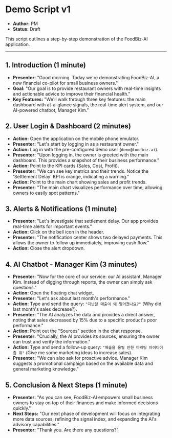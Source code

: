 # Demo Script v1

- **Author:** PM
- **Status:** Draft

This script outlines a step-by-step demonstration of the FoodBiz-AI application.

---

## 1. Introduction (1 minute)

- **Presenter:** "Good morning. Today we're demonstrating FoodBiz-AI, a new financial co-pilot for small business owners."
- **Goal:** "Our goal is to provide restaurant owners with real-time insights and actionable advice to improve their financial health."
- **Key Features:** "We'll walk through three key features: the main dashboard with at-a-glance signals, the real-time alert system, and our AI-powered chatbot, Manager Kim."

## 2. User Login & Dashboard (2 minutes)

- **Action:** Open the application on the mobile phone emulator.
- **Presenter:** "Let's start by logging in as a restaurant owner."
- **Action:** Log in with the pre-configured demo user (`demo@foodbiz.ai`).
- **Presenter:** "Upon logging in, the owner is greeted with the main dashboard. This provides a snapshot of their business performance."
- **Action:** Point to the KPI cards (Sales, Cost, Profit).
- **Presenter:** "We can see key metrics and their trends. Notice the 'Settlement Delay' KPI is orange, indicating a warning."
- **Action:** Point to the main chart showing sales and profit trends.
- **Presenter:** "The main chart visualizes performance over time, allowing owners to easily spot patterns."

## 3. Alerts & Notifications (1 minute)

- **Presenter:** "Let's investigate that settlement delay. Our app provides real-time alerts for important events."
- **Action:** Click on the bell icon in the header.
- **Presenter:** "The notification center shows two delayed payments. This allows the owner to follow up immediately, improving cash flow."
- **Action:** Close the alert dropdown.

## 4. AI Chatbot - Manager Kim (3 minutes)

- **Presenter:** "Now for the core of our service: our AI assistant, Manager Kim. Instead of digging through reports, the owner can simply ask questions."
- **Action:** Open the floating chat widget.
- **Presenter:** "Let's ask about last month's performance."
- **Action:** Type and send the query: `"지난달 매출이 왜 떨어졌나요?"` (Why did last month's sales decrease?).
- **Presenter:** "The AI analyzes the data and provides a direct answer, noting that sales decreased by 15% due to a specific product's poor performance."
- **Action:** Point out the "Sources" section in the chat response.
- **Presenter:** "Crucially, the AI provides its sources, ensuring the owner can trust and verify the information."
- **Action:** Type and send a follow-up query: `"매출을 올릴 만한 마케팅 아이디어 좀 줘"` (Give me some marketing ideas to increase sales).
- **Presenter:** "We can also ask for proactive advice. Manager Kim suggests a promotional campaign based on the available data and general marketing knowledge."

## 5. Conclusion & Next Steps (1 minute)

- **Presenter:** "As you can see, FoodBiz-AI empowers small business owners to stay on top of their finances and make informed decisions quickly."
- **Next Steps:** "Our next phase of development will focus on integrating more data sources, refining the signal index, and expanding the AI's advisory capabilities."
- **Presenter:** "Thank you. Are there any questions?"
